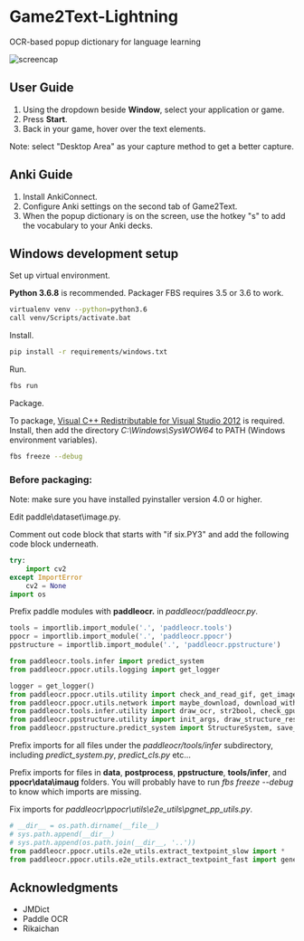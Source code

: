 # Game2Text-Lightning
OCR-based popup dictionary for language learning

![screencap](https://user-images.githubusercontent.com/13146030/177033791-eb5eba1b-e7cd-44ba-aa06-6836a3b71e75.jpg)

## User Guide
1. Using the dropdown beside **Window**, select your application or game.
2. Press **Start**. 
3. Back in your game, hover over the text elements.

Note: select "Desktop Area" as your capture method to get a better capture.

## Anki Guide
1. Install AnkiConnect.
2. Configure Anki settings on the second tab of Game2Text.
3. When the popup dictionary is on the screen, use the hotkey "s" to add the vocabulary to your Anki decks.

## Windows development setup

Set up virtual environment. 

**Python 3.6.8** is recommended. Packager FBS requires 3.5 or 3.6 to work.

```bash
virtualenv venv --python=python3.6
call venv/Scripts/activate.bat
```

Install.

```bash
pip install -r requirements/windows.txt
```

Run.

```bash
fbs run
```

Package.

To package, [Visual C++ Redistributable for Visual Studio 2012](https://www.microsoft.com/en-us/download/details.aspx?id=30679) is required. Install, then add the directory *C:\Windows\SysWOW64* to PATH (Windows environment variables).

```bash
fbs freeze --debug
```

### Before packaging:

Note: make sure you have installed pyinstaller version 4.0 or higher.

Edit paddle\dataset\image.py.

Comment out code block that starts with "if six.PY3" and add the following code block underneath.

```python
try:
    import cv2
except ImportError
    cv2 = None
import os
```

Prefix paddle modules with **paddleocr.** in *paddleocr/paddleocr.py*.

```python
tools = importlib.import_module('.', 'paddleocr.tools')
ppocr = importlib.import_module('.', 'paddleocr.ppocr')
ppstructure = importlib.import_module('.', 'paddleocr.ppstructure')

from paddleocr.tools.infer import predict_system
from paddleocr.ppocr.utils.logging import get_logger

logger = get_logger()
from paddleocr.ppocr.utils.utility import check_and_read_gif, get_image_file_list
from paddleocr.ppocr.utils.network import maybe_download, download_with_progressbar, is_link, confirm_model_dir_url
from paddleocr.tools.infer.utility import draw_ocr, str2bool, check_gpu
from paddleocr.ppstructure.utility import init_args, draw_structure_result
from paddleocr.ppstructure.predict_system import StructureSystem, save_structure_res
```

Prefix imports for all files under the *paddleocr/tools/infer* subdirectory, including *predict_system.py*, *predict_cls.py* etc...

Prefix imports for files in **data**, **postprocess**, **ppstructure**, **tools/infer**, and **ppocr\data\imaug** folders. You will probably have to run *fbs freeze --debug* to know which imports are missing.

Fix imports for *paddleocr\ppocr\utils\e2e_utils\pgnet_pp_utils.py*.

```python
# __dir__ = os.path.dirname(__file__)
# sys.path.append(__dir__)
# sys.path.append(os.path.join(__dir__, '..'))
from paddleocr.ppocr.utils.e2e_utils.extract_textpoint_slow import *
from paddleocr.ppocr.utils.e2e_utils.extract_textpoint_fast import generate_pivot_list_fast, restore_poly
```

## Acknowledgments
- JMDict
- Paddle OCR
- Rikaichan
